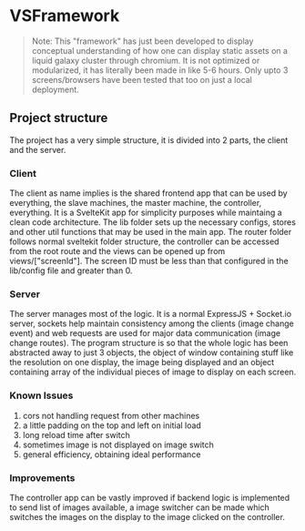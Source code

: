 # VSFramework
> Note: This "framework" has just been developed to display conceptual understanding of how one can display static assets on a liquid galaxy cluster through chromium. It is not optimized or modularized, it has literally been made in like 5-6 hours. Only upto 3 screens/browsers have been tested that too on just a local deployment.

## Project structure
The project has a very simple structure, it is divided into 2 parts, the client and the server. 

### Client
The client as name implies is the shared frontend app that can be used by everything, the slave machines, the master machine, the controller, everything. It is a SvelteKit app for simplicity purposes while maintaing a clean code architecture. 
The lib folder sets up the necessary configs, stores and other util functions that may be used in the main app.
The router folder follows normal sveltekit folder structure, the controller can be accessed from the root route and the views can be opened up from views/["screenId"]. The screen ID must be less than that configured in the lib/config file and greater than 0. 

### Server 
The server manages most of the logic. It is a normal ExpressJS + Socket.io server, sockets help maintain consistency among the clients (image change event) and web requests are used for major data communication (image change routes). The program structure is so that the whole logic has been abstracted away to just 3 objects, the object of window containing stuff like the resolution on one display, the image being displayed and an object containing array of the individual pieces of image to display on each screen. 

### Known Issues 
1. cors not handling request from other machines
2. a little padding on the top and left on initial load
3. long reload time after switch
4. sometimes image is not displayed on image switch
5. general efficiency, obtaining ideal performance

### Improvements 
The controller app can be vastly improved if backend logic is implemented to send list of images available, a image switcher can be made which switches the images on the display to the image clicked on the controller.